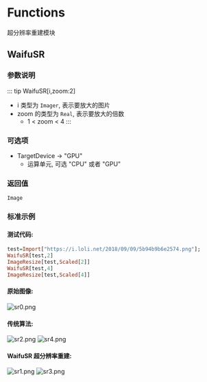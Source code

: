 # Functions

超分辨率重建模块

## WaifuSR
### 参数说明

::: tip WaifuSR[i,zoom:2]
- i 类型为 `Imager`, 表示要放大的图片
- zoom 的类型为 `Real`, 表示要放大的倍数
	- 1 < zoom < 4
:::

### 可选项

- TargetDevice -> "GPU"
	- 运算单元, 可选 "CPU" 或者 "GPU"

### 返回值

`Image`

### 标准示例

#### 测试代码:

```haskell
test=Import["https://i.loli.net/2018/09/09/5b94b9b6e2574.png"];
WaifuSR[test,2]
ImageResize[test,Scaled[2]]
WaifuSR[test,4]
ImageResize[test,Scaled[4]]
```

#### 原始图像:

![sr0.png](https://i.loli.net/2018/09/09/5b94b9b6e2574.png)

#### 传统算法:

![sr2.png](https://i.loli.net/2018/09/09/5b94b9b7b2d5d.png)
![sr4.png](https://i.loli.net/2018/09/09/5b94b9b9208ea.png)

#### WaifuSR 超分辨率重建:

![sr1.png](https://i.loli.net/2018/09/09/5b94b9b7b9c1c.png)
![sr3.png](https://i.loli.net/2018/09/09/5b94b9b9d1b00.png)
